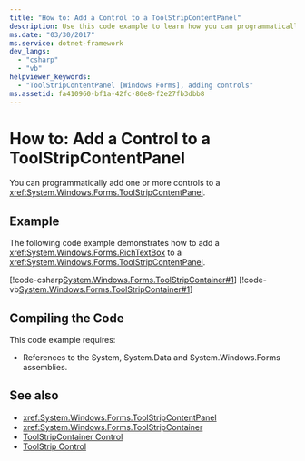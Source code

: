 ```yaml
---
title: "How to: Add a Control to a ToolStripContentPanel"
description: Use this code example to learn how you can programmatically add one or more controls to a ToolStripContentPanel.
ms.date: "03/30/2017"
ms.service: dotnet-framework
dev_langs: 
  - "csharp"
  - "vb"
helpviewer_keywords: 
  - "ToolStripContentPanel [Windows Forms], adding controls"
ms.assetid: fa410960-bf1a-42fc-80e8-f2e27fb3dbb8
---
```

# How to: Add a Control to a ToolStripContentPanel

You can programmatically add one or more controls to a <xref:System.Windows.Forms.ToolStripContentPanel>.  
  
## Example  

The following code example demonstrates how to add a <xref:System.Windows.Forms.RichTextBox> to a <xref:System.Windows.Forms.ToolStripContentPanel>.  
  
[!code-csharp[System.Windows.Forms.ToolStripContainer#1](~/samples/snippets/csharp/VS_Snippets_Winforms/System.Windows.Forms.ToolStripContainer/CS/Form1.cs#1)]
[!code-vb[System.Windows.Forms.ToolStripContainer#1](~/samples/snippets/visualbasic/VS_Snippets_Winforms/System.Windows.Forms.ToolStripContainer/VB/Form1.vb#1)]  
  
## Compiling the Code  

This code example requires:  
  
- References to the System, System.Data and System.Windows.Forms assemblies.  
  
## See also

- <xref:System.Windows.Forms.ToolStripContentPanel>
- <xref:System.Windows.Forms.ToolStripContainer>
- [ToolStripContainer Control](toolstripcontainer-control.md)
- [ToolStrip Control](toolstrip-control-windows-forms.md)
